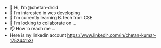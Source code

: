 - 👋 Hi, I’m @chetan-droid
- 👀 I’m interested in web developing
- 🌱 I’m currently learning B.Tech from CSE
- 💞️ I’m looking to collaborate on ...
- 📫 How to reach me ...
- Here is my linkedin account https://www.linkedin.com/in/chetan-kumar-1752441b3/

<!---
chetan-droid/chetan-droid is a ✨ special ✨ repository because its `README.md` (this file) appears on your GitHub profile.
You can click the Preview link to take a look at your changes.
--->
